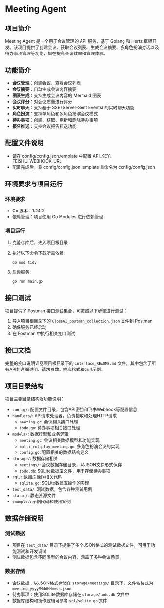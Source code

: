 # Meeting Agent

## 项目简介

Meeting Agent 是一个用于会议管理的 API 服务，基于 Golang 和 Hertz 框架开发。该项目提供了创建会议、获取会议列表、生成会议摘要、多角色扮演对话以及待办事项管理等功能，旨在提高会议效率和管理体验。

## 功能简介

- **会议管理**：创建会议、查看会议列表
- **会议摘要**：自动生成会议内容摘要
- **图表生成**：支持生成会议内容的 Mermaid 图表
- **会议评分**：对会议质量进行评分
- **实时聊天**：支持基于 SSE (Server-Sent Events) 的实时聊天功能
- **角色扮演**：支持单角色和多角色扮演会议模式
- **待办事项**：创建、获取、更新和删除待办事项
- **报告推送**：支持会议报告推送功能

## 配置文件说明

- 请在 config/config.json.template 中配置 API_KEY、FEISHU_WEBHOOK_URL
- 配置完成后，将 config/config.json.template 重命名为 config/config.json

## 环境要求与项目运行

### 环境要求

- Go 版本：1.24.2
- 依赖管理：项目使用 Go Modules 进行依赖管理

### 项目运行

1. 克隆仓库后，进入项目根目录
2. 执行以下命令下载所需依赖:

   ```bash
   go mod tidy
   ```

3. 启动服务:

   ```bash
   go run main.go
   ```

## 接口测试

项目提供了 Postman 接口测试集合，可按照以下步骤进行测试：

1. 导入项目根目录下的 `CloseAI_postman_collection.json` 文件到 Postman
2. 确保服务已经启动
3. 在 Postman 中执行相关接口测试

## 接口文档

完整的接口说明详见项目根目录下的 `interface_README.md` 文件，其中包含了所有API的详细说明、请求参数、响应格式和curl示例。

## 项目目录结构

项目主要目录结构及功能说明：

- `config/`: 配置文件目录，包含API密钥和飞书Webhook等配置信息
- `handlers/`: API请求处理器，负责接收和处理HTTP请求
  - `meeting.go`: 会议相关接口处理
  - `todo.go`: 待办事项相关接口处理
- `models/`: 数据模型和业务逻辑
  - `meeting.go`: 会议相关数据模型和功能实现
  - `multi_roleplay_meeting.go`: 多角色扮演会议的实现
  - `config.go`: 配置相关的数据结构定义
- `storage/`: 数据存储相关
  - `meetings/`: 会议数据存储目录，以JSON文件形式保存
  - `todo.db`: SQLite数据库文件，用于存储待办事项
- `sql/`: 数据库操作相关代码
  - `sqlite.go`: SQLite数据库操作的实现
- `test_data/`: 测试数据，包含各种测试用例
- `static/`: 静态资源文件
- `example/`: 示例代码和使用案例

## 数据存储说明

### 测试数据

- 项目在 `test_data/` 目录下提供了多个JSON格式的测试数据文件，可用于功能测试和开发调试
- 测试数据包含不同类型的会议内容，涵盖了多种会议场景

### 数据存储

- 会议数据：以JSON格式存储在 `storage/meetings/` 目录下，文件名格式为 `meeting_yyyyMMddHHmmss.json`
- 待办事项：使用SQLite数据库存储在 `storage/todo.db` 文件中
- 数据库结构和操作逻辑可参考 `sql/sqlite.go` 文件
